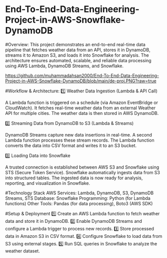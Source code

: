 # End-To-End-Data-Engineering-Project-in-AWS-Snowflake-DynamoDB

#Overview:
This project demonstrates an end-to-end real-time data pipeline that fetches weather data from an API, stores it in DynamoDB, streams it to Amazon S3, and loads it into Snowflake for analysis. The architecture ensures automated, scalable, and reliable data processing using AWS Lambda, DynamoDB Streams, and Snowflake.

https://github.com/muhammadahsan2000/End-To-End-Data-Engineering-Project-in-AWS-Snowflake-DynamoDB/blob/main/de-proj.PNG?raw=true

#Workflow & Architecture:
1️⃣ Weather Data Ingestion (Lambda & API Call)

A Lambda function is triggered on a schedule (via Amazon EventBridge or CloudWatch).
It fetches real-time weather data from an external Weather API for multiple cities.
The weather data is then stored in AWS DynamoDB.

2️⃣ Streaming Data from DynamoDB to S3 (Lambda & Streams)

DynamoDB Streams capture new data insertions in real-time.
A second Lambda function processes these stream records.
The Lambda function converts the data into CSV format and writes it to an S3 bucket.

3️⃣ Loading Data into Snowflake

A trusted connection is established between AWS S3 and Snowflake using STS (Secure Token Service).
Snowflake automatically ingests data from S3 into structured tables.
The ingested data is now ready for analysis, reporting, and visualization in Snowflake.

#Technology Stack
AWS Services: Lambda, DynamoDB, S3, DynamoDB Streams, STS
Database: Snowflake
Programming: Python (for Lambda functions)
Other Tools: Pandas (for data processing), Boto3 (AWS SDK)


#Setup & Deployment
1️⃣ Create an AWS Lambda function to fetch weather data and store it in DynamoDB.
2️⃣ Enable DynamoDB Streams and configure a Lambda trigger to process new records.
3️⃣ Store processed data in Amazon S3 in CSV format.
4️⃣ Configure Snowflake to load data from S3 using external stages.
5️⃣ Run SQL queries in Snowflake to analyze the weather dataset.
